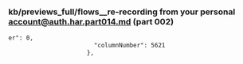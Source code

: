 ### kb/previews_full/flows__re-recording from your personal account@auth.har.part014.md (part 002)

```md
er": 0,
                        "columnNumber": 5621
                      },

```

```
